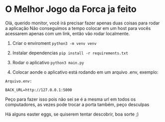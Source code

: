 # O Melhor Jogo da Forca ja feito

Olá, querido monitor, você irá precisar fazer apenas duas coisas para rodar a aplicação
Não conseguimos a tempo colocar em um host para vocês acessarem apenas com um link, então vão rodar localmente.

1. Criar o enviroment
`python3 -m venv venv`

2. Instalar dependencias
`pip install -r requirements.txt`

3. Rodar o aplicativo
`python3 main.py`

4. Colocar aonde o aplicativo está rodando em um arquivo .env, exemplo:
```
Arquivo.env:

BACK_URL=http://127.0.0.1:5000
```
Peço para fazer isso pois não sei se é a mesma url em todos os computadores, as vezes pode trocar a porta também, peço desculpas

Há alguns easter eggs, se quiserem tentar descobrir, boa sorte ;)
